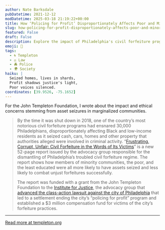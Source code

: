 ```yaml
---
author: Nate Barksdale
pubDatetime: 2021-12-12
modDatetime: 2025-03-18 21:19:22+00:00
title: How ‘Policing for Profit’ Disproportionately Affects Poor and Minority Groups
slug: how-policing-for-profit-disproportionately-affects-poor-and-minority-groups
featured: False
draft: False
description: Explore the impact of Philadelphia's civil forfeiture program, which targeted Black and low-income residents, revealing systemic injustices in asset seizure practices.
emoji: 👮
tags:
  - 🌀 Templeton
  - ⚖️ Law
  - 🚔 Police
  - 🌍 Society
haiku: |
  Seized homes, lives in shards,  
  Profit shadows justice's light,  
  Poor voices silenced.
coordinates: [39.9526, -75.1652]
---
```


For the John Templeton Foundation, I wrote about the impact and ethical concerns stemming from asset seizures in marginalized communities.

> By the time it was shut down in 2018, one of the country’s most notorious civil forfeiture programs had ensnared 30,000 Philadelphians, disproportionately affecting Black and low-income residents as it seized cash, cars, homes and other property that authorities alleged were involved in criminal activity. “[Frustrating, Corrupt, Unfair: Civil Forfeiture in the Words of Its Victims](https://ij.org/wp-content/uploads/2021/09/Frustrating-Corrupt-Unfair_Civil-Forfeiture-in-the-Words-of-Its-Victims-2.pdf)” is a new 52-page report issued by the advocacy group responsible for the dismantling of Philadelphia’s troubled civil forfeiture regime. The report shows how members of minority communities, the poor, and the least educated were all more likely to have assets seized and less likely to combat unjust forfeitures successfully.
>
> The report was funded with a grant from the John Templeton Foundation to the [Institute for Justice](https://ij.org), the advocacy group that [advanced the class-action lawsuit against the city of Philadelphia](https://ij.org/press-release/institute-for-justice-dismantles-philadelphia-forfeiture-machine/) that led to a settlement ending the city’s “policing for profit” program and established a $3 million compensation fund for victims of the city’s forfeiture practices.

---

[Read more at templeton.org](https://www.templeton.org/news/how-policing-for-profit-disproportionately-affects-poor-and-minority-groups)
